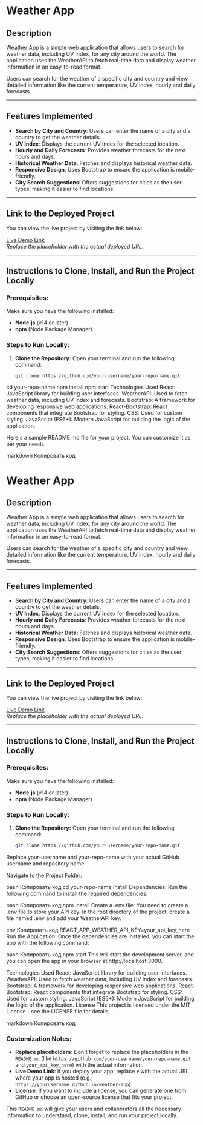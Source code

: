 # Weather App

## Description

Weather App is a simple web application that allows users to search for weather data, including UV index, for any city around the world. The application uses the WeatherAPI to fetch real-time data and display weather information in an easy-to-read format.

Users can search for the weather of a specific city and country and view detailed information like the current temperature, UV index, hourly and daily forecasts.

---

## Features Implemented

- **Search by City and Country**: Users can enter the name of a city and a country to get the weather details.
- **UV Index**: Displays the current UV index for the selected location.
- **Hourly and Daily Forecasts**: Provides weather forecasts for the next hours and days.
- **Historical Weather Data**: Fetches and displays historical weather data.
- **Responsive Design**: Uses Bootstrap to ensure the application is mobile-friendly.
- **City Search Suggestions**: Offers suggestions for cities as the user types, making it easier to find locations.

---

## Link to the Deployed Project

You can view the live project by visiting the link below:

[Live Demo Link](#)  
*Replace the placeholder with the actual deployed URL.*

---

## Instructions to Clone, Install, and Run the Project Locally

### Prerequisites:
Make sure you have the following installed:
- **Node.js** (v14 or later)
- **npm** (Node Package Manager)

### Steps to Run Locally:

1. **Clone the Repository:**
   Open your terminal and run the following command:

   ```bash
   git clone https://github.com/your-username/your-repo-name.git
cd your-repo-name
npm install
npm start
Technologies Used
React: JavaScript library for building user interfaces.
WeatherAPI: Used to fetch weather data, including UV index and forecasts.
Bootstrap: A framework for developing responsive web applications.
React-Bootstrap: React components that integrate Bootstrap for styling.
CSS: Used for custom styling.
JavaScript (ES6+): Modern JavaScript for building the logic of the application.

Here's a sample README.md file for your project. You can customize it as per your needs.

markdown
Копировать код
# Weather App

## Description

Weather App is a simple web application that allows users to search for weather data, including UV index, for any city around the world. The application uses the WeatherAPI to fetch real-time data and display weather information in an easy-to-read format.

Users can search for the weather of a specific city and country and view detailed information like the current temperature, UV index, hourly and daily forecasts.

---

## Features Implemented

- **Search by City and Country**: Users can enter the name of a city and a country to get the weather details.
- **UV Index**: Displays the current UV index for the selected location.
- **Hourly and Daily Forecasts**: Provides weather forecasts for the next hours and days.
- **Historical Weather Data**: Fetches and displays historical weather data.
- **Responsive Design**: Uses Bootstrap to ensure the application is mobile-friendly.
- **City Search Suggestions**: Offers suggestions for cities as the user types, making it easier to find locations.

---

## Link to the Deployed Project

You can view the live project by visiting the link below:

[Live Demo Link](#)  
*Replace the placeholder with the actual deployed URL.*

---

## Instructions to Clone, Install, and Run the Project Locally

### Prerequisites:
Make sure you have the following installed:
- **Node.js** (v14 or later)
- **npm** (Node Package Manager)

### Steps to Run Locally:

1. **Clone the Repository:**
   Open your terminal and run the following command:

   ```bash
   git clone https://github.com/your-username/your-repo-name.git
Replace your-username and your-repo-name with your actual GitHub username and repository name.

Navigate to the Project Folder:

bash
Копировать код
cd your-repo-name
Install Dependencies: Run the following command to install the required dependencies:

bash
Копировать код
npm install
Create a .env file: You need to create a .env file to store your API key. In the root directory of the project, create a file named .env and add your WeatherAPI key:

env
Копировать код
REACT_APP_WEATHER_API_KEY=your_api_key_here
Run the Application: Once the dependencies are installed, you can start the app with the following command:

bash
Копировать код
npm start
This will start the development server, and you can open the app in your browser at http://localhost:3000.

Technologies Used
React: JavaScript library for building user interfaces.
WeatherAPI: Used to fetch weather data, including UV index and forecasts.
Bootstrap: A framework for developing responsive web applications.
React-Bootstrap: React components that integrate Bootstrap for styling.
CSS: Used for custom styling.
JavaScript (ES6+): Modern JavaScript for building the logic of the application.
License
This project is licensed under the MIT License - see the LICENSE file for details.

markdown
Копировать код

### **Customization Notes:**

- **Replace placeholders**: Don't forget to replace the placeholders in the `README.md` (like `https://github.com/your-username/your-repo-name.git` and `your_api_key_here`) with the actual information.
- **Live Demo Link**: If you deploy your app, replace `#` with the actual URL where your app is hosted (e.g., `https://yourusername.github.io/weather-app`).
- **License**: If you want to include a license, you can generate one from GitHub or choose an open-source license that fits your project.

This `README.md` will give your users and collaborators all the necessary information to understand, clone, install, and run your project locally.





